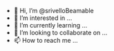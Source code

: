 - 👋 Hi, I’m @srivelloBeamable
- 👀 I’m interested in ...
- 🌱 I’m currently learning ...
- 💞️ I’m looking to collaborate on ...
- 📫 How to reach me ...

<!---
srivelloBeamable/srivelloBeamable is a ✨ special ✨ repository because its `README.md` (this file) appears on your GitHub profile.
You can click the Preview link to take a look at your changes.
--->
